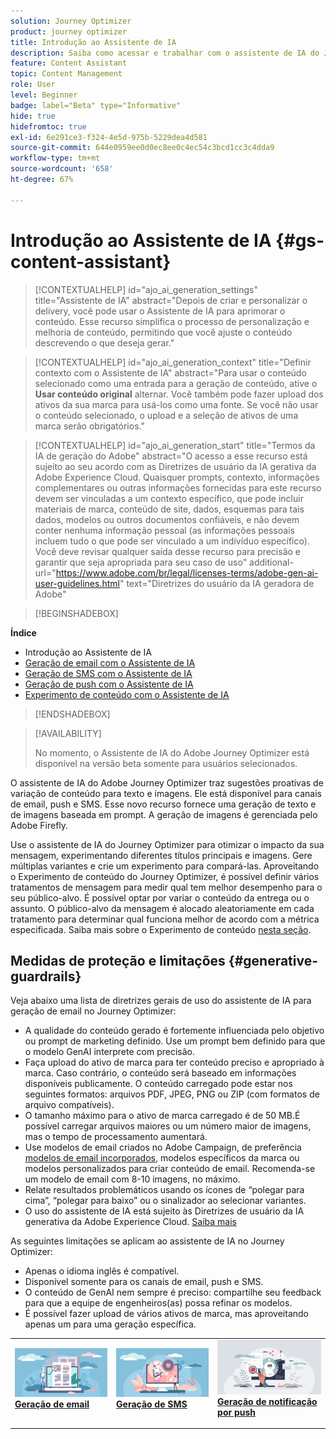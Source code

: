 ```yaml
---
solution: Journey Optimizer
product: journey optimizer
title: Introdução ao Assistente de IA
description: Saiba como acessar e trabalhar com o assistente de IA do Journey Optimizer
feature: Content Assistant
topic: Content Management
role: User
level: Beginner
badge: label="Beta" type="Informative"
hide: true
hidefromtoc: true
exl-id: 6e291ce3-f324-4e5d-975b-5229dea4d581
source-git-commit: 644e0959ee0d0ec8ee0c4ec54c3bcd1cc3c4dda9
workflow-type: tm+mt
source-wordcount: '658'
ht-degree: 67%

---
```


# Introdução ao Assistente de IA {#gs-content-assistant}

>[!CONTEXTUALHELP]
>id="ajo_ai_generation_settings"
>title="Assistente de IA"
>abstract="Depois de criar e personalizar o delivery, você pode usar o Assistente de IA para aprimorar o conteúdo. Esse recurso simplifica o processo de personalização e melhoria de conteúdo, permitindo que você ajuste o conteúdo descrevendo o que deseja gerar."


>[!CONTEXTUALHELP]
>id="ajo_ai_generation_context"
>title="Definir contexto com o Assistente de IA"
>abstract="Para usar o conteúdo selecionado como uma entrada para a geração de conteúdo, ative o **Usar conteúdo original** alternar. Você também pode fazer upload dos ativos da sua marca para usá-los como uma fonte. Se você não usar o conteúdo selecionado, o upload e a seleção de ativos de uma marca serão obrigatórios."


>[!CONTEXTUALHELP]
>id="ajo_ai_generation_start"
>title="Termos da IA de geração do Adobe"
>abstract="O acesso a esse recurso está sujeito ao seu acordo com as Diretrizes de usuário da IA gerativa da Adobe Experience Cloud. Quaisquer prompts, contexto, informações complementares ou outras informações fornecidas para este recurso devem ser vinculadas a um contexto específico, que pode incluir materiais de marca, conteúdo de site, dados, esquemas para tais dados, modelos ou outros documentos confiáveis, e não devem conter nenhuma informação pessoal (as informações pessoais incluem tudo o que pode ser vinculado a um indivíduo específico). Você deve revisar qualquer saída desse recurso para precisão e garantir que seja apropriada para seu caso de uso"
>additional-url="https://www.adobe.com/br/legal/licenses-terms/adobe-gen-ai-user-guidelines.html" text="Diretrizes do usuário da IA geradora de Adobe"

>[!BEGINSHADEBOX]

**Índice**

* Introdução ao Assistente de IA
* [Geração de email com o Assistente de IA](generative-email.md)
* [Geração de SMS com o Assistente de IA](generative-sms.md)
* [Geração de push com o Assistente de IA](generative-push.md)
* [Experimento de conteúdo com o Assistente de IA](generative-experimentation.md)

>[!ENDSHADEBOX]

>[!AVAILABILITY]
>
>No momento, o Assistente de IA do Adobe Journey Optimizer está disponível na versão beta somente para usuários selecionados.

O assistente de IA do Adobe Journey Optimizer traz sugestões proativas de variação de conteúdo para texto e imagens. Ele está disponível para canais de email, push e SMS. Esse novo recurso fornece uma geração de texto e de imagens baseada em prompt. A geração de imagens é gerenciada pelo Adobe Firefly.

Use o assistente de IA do Journey Optimizer para otimizar o impacto da sua mensagem, experimentando diferentes títulos principais e imagens. Gere múltiplas variantes e crie um experimento para compará-las. Aproveitando o Experimento de conteúdo do Journey Optimizer, é possível definir vários tratamentos de mensagem para medir qual tem melhor desempenho para o seu público-alvo. É possível optar por variar o conteúdo da entrega ou o assunto. O público-alvo da mensagem é alocado aleatoriamente em cada tratamento para determinar qual funciona melhor de acordo com a métrica especificada. Saiba mais sobre o Experimento de conteúdo [nesta seção](../campaigns/content-experiment.md).

## Medidas de proteção e limitações {#generative-guardrails}

Veja abaixo uma lista de diretrizes gerais de uso do assistente de IA para geração de email no Journey Optimizer:

* A qualidade do conteúdo gerado é fortemente influenciada pelo objetivo ou prompt de marketing definido. Use um prompt bem definido para que o modelo GenAI interprete com precisão. 
* Faça upload do ativo de marca para ter conteúdo preciso e apropriado à marca. Caso contrário, o conteúdo será baseado em informações disponíveis publicamente. O conteúdo carregado pode estar nos seguintes formatos: arquivos PDF, JPEG, PNG ou ZIP (com formatos de arquivo compatíveis).
* O tamanho máximo para o ativo de marca carregado é de 50 MB.É possível carregar arquivos maiores ou um número maior de imagens, mas o tempo de processamento aumentará.
* Use modelos de email criados no Adobe Campaign, de preferência [modelos de email incorporados](../email/use-email-templates.md), modelos específicos da marca ou modelos personalizados para criar conteúdo de email. Recomenda-se um modelo de email com 8-10 imagens, no máximo.
* Relate resultados problemáticos usando os ícones de “polegar para cima”, “polegar para baixo” ou o sinalizador ao selecionar variantes.
* O uso do assistente de IA está sujeito às Diretrizes de usuário da IA generativa da Adobe Experience Cloud. [Saiba mais](https://www.adobe.com/br/legal/licenses-terms/adobe-gen-ai-user-guidelines.html)

As seguintes limitações se aplicam ao assistente de IA no Journey Optimizer:

* Apenas o idioma inglês é compatível.
* Disponível somente para os canais de email, push e SMS.
* O conteúdo de GenAI nem sempre é preciso: compartilhe seu feedback para que a equipe de engenheiros(as) possa refinar os modelos.
* É possível fazer upload de vários ativos de marca, mas aproveitando apenas um para uma geração específica.

<table style="table-layout:fixed"><tr style="border: 0;">
<td>
<a href="generative-email.md">
<img alt="Geração de email" src="assets/do-not-localize/text-genai.jpeg">
</a>
<div>
<a href="generative-email.md"><strong>Geração de email</strong></a>
</div>
<p>
</td>
<td>
<a href="generative-sms.md">
<img alt="Geração de SMS" src="assets/do-not-localize/image-genai.jpeg">
</a>
<div><a href="generative-sms.md"><strong>Geração de SMS</strong>
</div>
<p>
</td>
<td>
<a href="generative-push.md">
<img alt="Geração de push" src="assets/do-not-localize/email-genai.jpeg">
</a>
<div>
<a href="generative-push.md"><strong>Geração de notificação por push</strong></a>
</div>
<p></td>
</tr></table>
